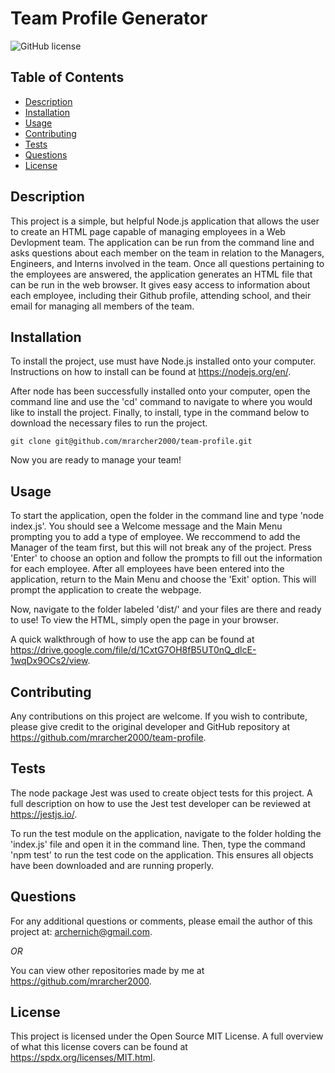 # Team Profile Generator
![GitHub license](https://img.shields.io/badge/license-MIT-green)

## Table of Contents

* [Description](#description)
* [Installation](#installation)
* [Usage](#usage)
* [Contributing](#contributing)
* [Tests](#tests)
* [Questions](#questions)
* [License](#license)

## Description

This project is a simple, but helpful Node.js application that allows the user to create an HTML page capable of managing employees in a Web Devlopment team. The application can be run from the command line and asks questions about each member on the team in relation to the Managers, Engineers, and Interns involved in the team. Once all questions pertaining to the employees are answered, the application generates an HTML file that can be run in the web browser. It gives easy access to information about each employee, including their Github profile, attending school, and their email for managing all members of the team.

## Installation

To install the project, use must have Node.js installed onto your computer. Instructions on how to install can be found at https://nodejs.org/en/. 

After node has been successfully installed onto your computer, open the command line and use the 'cd' command to navigate to where you would like to install the project. Finally, to install, type in the command below to download the necessary files to run the project. 

```
git clone git@github.com/mrarcher2000/team-profile.git
``` 

Now you are ready to manage your team!

## Usage

To start the application, open the folder in the command line and type 'node index.js'. You should see a Welcome message and the Main Menu prompting you to add a type of employee. We reccommend to add the Manager of the team first, but this will not break any of the project. Press 'Enter' to choose an option and follow the prompts to fill out the information for each employee. After all employees have been entered into the application, return to the Main Menu and choose the 'Exit' option. This will prompt the application to create the webpage.

 Now, navigate to the folder labeled 'dist/' and your files are there and ready to use! To view the HTML, simply open the page in your browser. 

 A quick walkthrough of how to use the app can be found at https://drive.google.com/file/d/1CxtG7OH8fB5UT0nQ_dlcE-1wqDx9OCs2/view.

## Contributing

Any contributions on this project are welcome. If you wish to contribute, please give credit to the original developer and GitHub repository at https://github.com/mrarcher2000/team-profile. 

## Tests

The node package Jest was used to create object tests for this project. A full description on how to use the Jest test developer can be reviewed at https://jestjs.io/. 
    
To run the test module on the application, navigate to the folder holding the 'index.js' file and open it in the command line. Then, type the command 'npm test' to run the test code on the application. This ensures all objects have been downloaded and are running properly.

## Questions

For any additional questions or comments, please email the author of this project at: 
archernich@gmail.com.

*OR*

You can view other repositories made by me at https://github.com/mrarcher2000.



## License
    
This project is licensed under the Open Source MIT License.
A full overview of what this license covers can be found at https://spdx.org/licenses/MIT.html.
    
